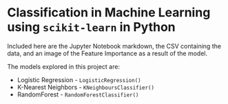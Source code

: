 # Classification in Machine Learning using `scikit-learn` in Python

Included here are the Jupyter Notebook markdown, the CSV containing the data, and an image of the Feature Importance as a result of the model.

The models explored in this project are:
* Logistic Regression - `LogisticRegression()`
* K-Nearest Neighbors - `KNeighboursClassifier()`
* RandomForest - `RandomForestClassifier()`

